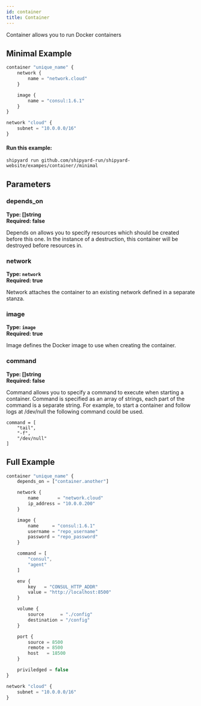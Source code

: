 ```yaml
---
id: container
title: Container
---
```


Container allows you to run Docker containers

## Minimal Example

```javascript
container "unique_name" {
    network {
        name = "network.cloud"
    }

    image {
        name = "consul:1.6.1"
    }
}

network "cloud" {
    subnet = "10.0.0.0/16"
}
```

#### Run this example:

```shell
shipyard run github.com/shipyard-run/shipyard-website/exampes/container//minimal
```

## Parameters

### depends_on 
**Type: []string**  
**Required: false**

Depends on allows you to specify resources which should be created before this one. In the instance of a destruction, this container will be destroyed before
resources in.

### network
**Type: `network`**  
**Required: true**

Network attaches the container to an existing network defined in a separate stanza.

### image
**Type: `image`**  
**Required: true**

Image defines the Docker image to use when creating the container.

### command
**Type: []string**  
**Required: false**

Command allows you to specify a command to execute when starting a container. Command is specified as an array of strings, each part of the
command is a separate string. For example, to start a container and follow logs at /dev/null the following command could be used.

```
command = [
    "tail",
    "-f",
    "/dev/null"
]
```

## Full Example

```javascript
container "unique_name" {
    depends_on = ["container.another"]

    network {
        name       = "network.cloud"
        ip_address = "10.0.0.200"
    }

    image {
        name     = "consul:1.6.1"
        username = "repo_username"
        password = "repo_password"
    }

    command = [
        "consul",
        "agent"
    ]

    env {
        key   = "CONSUL_HTTP_ADDR"
        value = "http://localhost:8500"
    }

    volume {
        source      = "./config"
        destination = "/config"
    }

    port {
        source = 8500
        remote = 8500
        host   = 18500
    }

    priviledged = false
}

network "cloud" {
    subnet = "10.0.0.0/16"
}
```